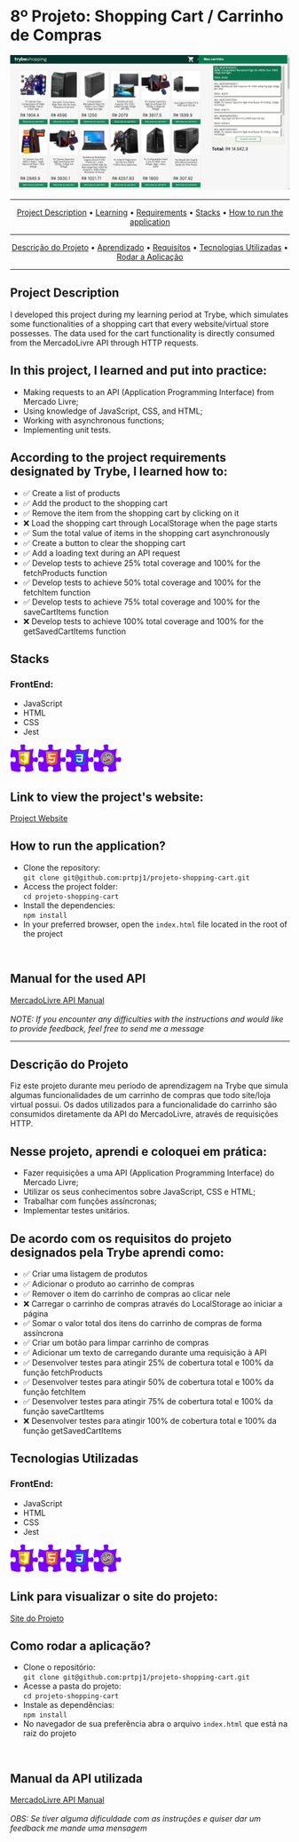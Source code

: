 # 8º Projeto: Shopping Cart / Carrinho de Compras

<p align="center">
<img src="https://github.com/prtpj1/projeto-shopping-cart/blob/main/images/Preview.png" alt="Header" />
</p>
<hr/>
<p align="center">
<a href="#project-description">Project Description</a> •
<a href="#in-this-project-i-learned-and-put-into-practice">Learning</a> •
<a href="#according-to-the-project-requirements-designated-by-trybe-i-learned-how-to">Requirements</a> •
<a href="#stacks">Stacks</a> •
<a href="#how-to-run-the-application">How to run the application</a>
</p>
<hr/>
<p align="center">
<a href="#descrição-do-projeto">Descrição do Projeto</a> •
<a href="#nesse-projeto-aprendi-e-coloquei-em-prática">Aprendizado</a> •
<a href="#de-acordo-com-os-requisitos-do-projeto-designados-pela-trybe-aprendi-como">Requisitos</a> •
<a href="#tecnologias-utilizadas">Tecnologias Utilizadas</a> •
<a href="#como-rodar-a-aplicação">Rodar a Aplicação</a>
</p>
<hr/>

## Project Description
I developed this project during my learning period at Trybe, which simulates some functionalities of a shopping cart that every website/virtual store possesses. The data used for the cart functionality is directly consumed from the MercadoLivre API through HTTP requests.

## In this project, I learned and put into practice:
- Making requests to an API (Application Programming Interface) from Mercado Livre;
- Using knowledge of JavaScript, CSS, and HTML;
- Working with asynchronous functions;
- Implementing unit tests.

## According to the project requirements designated by Trybe, I learned how to:
- ✅ Create a list of products
- ✅ Add the product to the shopping cart
- ✅ Remove the item from the shopping cart by clicking on it
- ❌ Load the shopping cart through LocalStorage when the page starts
- ✅ Sum the total value of items in the shopping cart asynchronously
- ✅ Create a button to clear the shopping cart
- ✅ Add a loading text during an API request
- ✅ Develop tests to achieve 25% total coverage and 100% for the fetchProducts function
- ✅ Develop tests to achieve 50% total coverage and 100% for the fetchItem function
- ✅ Develop tests to achieve 75% total coverage and 100% for the saveCartItems function
- ❌ Develop tests to achieve 100% total coverage and 100% for the getSavedCartItems function

## Stacks
### FrontEnd:
- JavaScript
- HTML
- CSS
- Jest

<a href="https://developer.mozilla.org/en-US/docs/Web/JavaScript" target="_blank" rel="noreferrer"><img src="https://github.com/prtpj1/prtpj1/blob/main/Github Imgs/JavaScript2.png" width="50" height="50" alt="JavaScript Icon" /></a><a href="https://developer.mozilla.org/en-US/docs/Glossary/HTML5" target="_blank" rel="noreferrer"><img src="https://github.com/prtpj1/prtpj1/blob/main/Github Imgs/html2.png" width="50" height="50" alt="HTML Icon" /></a><a href="https://www.w3.org/TR/CSS/#css" target="_blank" rel="noreferrer"><img src="https://github.com/prtpj1/prtpj1/blob/main/Github Imgs/CSS2.png" width="50" height="50" alt="CSS3 Icon" /></a><a href="https://jestjs.io/" target="_blank" rel="noreferrer"><img src="https://github.com/prtpj1/prtpj1/blob/main/Github Imgs/Jest2.png" width="50" height="50" alt="Jest Icon" /></a>

## Link to view the project's website:
[Project Website](https://prtpj-shopping-cart.netlify.app/)

## How to run the application?
- Clone the repository: </br>
`git clone git@github.com:prtpj1/projeto-shopping-cart.git` 
- Access the project folder: </br>
`cd projeto-shopping-cart`
- Install the dependencies: </br>
`npm install`
- In your preferred browser, open the `index.html` file located in the root of the project
</br>

## Manual for the used API
[MercadoLivre API Manual](https://developers.mercadolivre.com.br/pt_br/itens-e-buscas)
</br>
</br>
_*NOTE: If you encounter any difficulties with the instructions and would like to provide feedback, feel free to send me a message*_
<hr/>

## Descrição do Projeto
Fiz este projeto durante meu período de aprendizagem na Trybe que simula algumas funcionalidades de um carrinho de compras que todo site/loja virtual possui.
Os dados utilizados para a funcionalidade do carrinho são consumidos diretamente da API do MercadoLivre, através de requisições HTTP.

## Nesse projeto, aprendi e coloquei em prática:
- Fazer requisições a uma API (Application Programming Interface) do Mercado Livre;
- Utilizar os seus conhecimentos sobre JavaScript, CSS e HTML;
- Trabalhar com funções assíncronas;
- Implementar testes unitários.

## De acordo com os requisitos do projeto designados pela Trybe aprendi como:
- ✅ Criar uma listagem de produtos
- ✅ Adicionar o produto ao carrinho de compras
- ✅ Remover o item do carrinho de compras ao clicar nele
- ❌ Carregar o carrinho de compras através do LocalStorage ao iniciar a página
- ✅ Somar o valor total dos itens do carrinho de compras de forma assíncrona
- ✅ Criar um botão para limpar carrinho de compras
- ✅ Adicionar um texto de carregando durante uma requisição à API
- ✅ Desenvolver testes para atingir 25% de cobertura total e 100% da função fetchProducts
- ✅ Desenvolver testes para atingir 50% de cobertura total e 100% da função fetchItem
- ✅ Desenvolver testes para atingir 75% de cobertura total e 100% da função saveCartItems
- ❌ Desenvolver testes para atingir 100% de cobertura total e 100% da função getSavedCartItems

## Tecnologias Utilizadas
### FrontEnd:
- JavaScript
- HTML
- CSS
- Jest

<a href="https://developer.mozilla.org/en-US/docs/Web/JavaScript" target="_blank" rel="noreferrer"><img src="https://github.com/prtpj1/prtpj1/blob/main/Github Imgs/JavaScript2.png" width="50" height="50" alt="JavaScript Icon" /></a><a href="https://developer.mozilla.org/en-US/docs/Glossary/HTML5" target="_blank" rel="noreferrer"><img src="https://github.com/prtpj1/prtpj1/blob/main/Github Imgs/html2.png" width="50" height="50" alt="HTML Icon" /></a><a href="https://www.w3.org/TR/CSS/#css" target="_blank" rel="noreferrer"><img src="https://github.com/prtpj1/prtpj1/blob/main/Github Imgs/CSS2.png" width="50" height="50" alt="CSS3 Icon" /></a><a href="https://jestjs.io/" target="_blank" rel="noreferrer"><img src="https://github.com/prtpj1/prtpj1/blob/main/Github Imgs/Jest2.png" width="50" height="50" alt="Jest Icon" /></a>

## Link para visualizar o site do projeto:
[Site do Projeto](https://prtpj-shopping-cart.netlify.app/)

## Como rodar a aplicação?
- Clone o repositório: </br>
`git clone git@github.com:prtpj1/projeto-shopping-cart.git` 
- Acesse a pasta do projeto: <br>
`cd projeto-shopping-cart`
- Instale as dependências: </br>
`npm install`
- No navegador de sua preferência abra o arquivo `index.html` que está na raiz do projeto
</br>

## Manual da API utilizada
[MercadoLivre API Manual](https://developers.mercadolivre.com.br/pt_br/itens-e-buscas)
</br>
</br>
_*OBS: Se tiver alguma dificuldade com as instruções e quiser dar um feedback me mande uma mensagem*_

